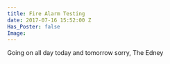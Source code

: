 ```yaml
---
title: Fire Alarm Testing
date: 2017-07-16 15:52:00 Z
Has_Poster: false
Image:
---
```


Going on all day today and tomorrow
sorry, The Edney
